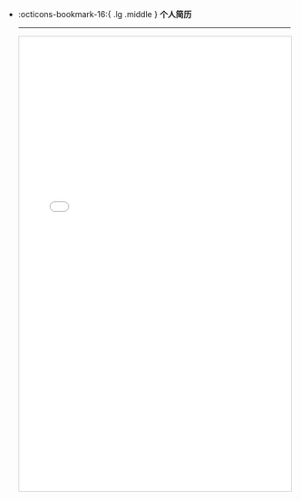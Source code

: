 
<!-- <div class="grid cards" markdown>

-   :octicons-bookmark-16:{ .lg .middle } __个人简历__

    ---

    - [个人简历](https://lightpdf.cn/docs/1cpgobc){target=“_blank”}

</div> -->

<div class="grid cards" markdown>

-   :octicons-bookmark-16:{ .lg .middle } __个人简历__

    ---

    <iframe src="./个人简历.pdf" width="100%" height="800px" style="border: 1px solid #ccc; overflow: auto;">
        This browser does not support PDFs. Please download the PDF to view it: 
        <a href="个人简历.pdf">Download PDF</a>.
    </iframe>

</div>
